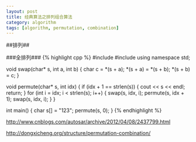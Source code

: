 ```yaml
---
layout: post
title: 经典算法之排列组合算法 
category: algorithm
tags: [algorithm, permutation, combination]
---
```


##排列##

###全排列###
{% highlight cpp %}
#include <iostream>
#include <cstring>
using namespace std;

void swap(char* s, int a, int b)
{
    char c = *(s + a);
    *(s + a) = *(s + b);
    *(s + b) = c;
}

void permute(char* s, int idx)
{
    if (idx + 1 == strlen(s))
    {
        cout << s << endl;
        return;
    }
    for (int i = idx; i < strlen(s); i++)
    {
        swap(s, idx, i);
        permute(s, idx + 1);
        swap(s, idx, i);
    }
}

int main()
{
    char s[] = "123";
    permute(s, 0);
}
{% endhighlight %}

http://www.cnblogs.com/autosar/archive/2012/04/08/2437799.html

http://dongxicheng.org/structure/permutation-combination/
